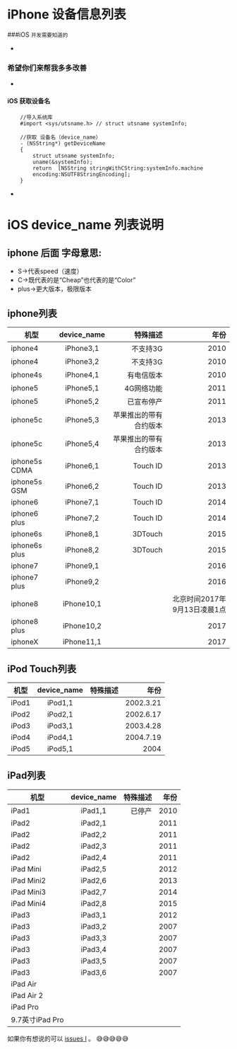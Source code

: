 # iPhone 设备信息列表
###iOS `开发需要知道的`

-

### 希望你们来帮我多多改善

-

#### iOS 获取设备名

```objc
    //导入系统库
    #import <sys/utsname.h> // struct utsname systemInfo;
    
    //获取 设备名（device_name）
    - (NSString*) getDeviceName
    {
        struct utsname systemInfo;
        uname(&systemInfo);
        return  [NSString stringWithCString:systemInfo.machine
        encoding:NSUTF8StringEncoding];
    }
```

-


iOS device_name 列表说明
======================

iphone 后面 字母意思:
------------------
- S->代表speed（速度）
- C->既代表的是“Cheap”也代表的是“Color”
- plus->更大版本，极限版本

iphone列表
---------

|   机型  |device_name| 特殊描述 |   年份   |
|--------|:--------:| --------:|--------:|
|iphone4 |iPhone3,1 |  不支持3G |  2010   |
|iphone4 |iPhone3,2 |  不支持3G |  2010   |
|iphone4s|iPhone4,1 | 有电信版本 |  2010   |
|iphone5 |iPhone5,1 | 4G网络功能 |  2011   |
|iphone5 |iPhone5,2 | 已宣布停产 |  2011   |
|iphone5c|iPhone5,3 |苹果推出的带有合约版本|  2013   |
|iphone5c|iPhone5,4 |苹果推出的带有合约版本|  2013   |
|iphone5s CDMA|iPhone6,1 | Touch ID |  2013   |
|iphone5s GSM|iPhone6,2 | Touch ID |  2013   |
|iphone6 |iPhone7,1 | Touch ID |  2014   |
|iphone6 plus|iPhone7,2 | Touch ID |  2014   |
|iphone6s |iPhone8,1 | 3DTouch |  2015   |
|iphone6s plus |iPhone8,2 | 3DTouch |  2015   |
|iphone7 |iPhone9,1 |          |  2016   |
|iphone7 plus |iPhone9,2 |          |  2016   |
|iphone8 |iPhone10,1 |          |  北京时间2017年9月13日凌晨1点   |
|iphone8 plus |iPhone10,2 |          |  2017   |
|iphoneX |iPhone11,1 |          |  2017   |


iPod Touch列表
-------------

|   机型  |device_name| 特殊描述  |   年份   |
|--------|:--------:| --------:|--------:|
| iPod1  | iPod1,1  |          |2002.3.21|
| iPod2  | iPod2,1  |          |2002.6.17|
| iPod3  | iPod3,1  |          |2003.4.28|
| iPod4  | iPod4,1  |          |2004.7.19|
| iPod5  | iPod5,1  |          |  2004   |


iPad列表
-------

|   机型  |device_name| 特殊描述  |   年份   |
|--------|:--------:| --------:|--------:|
| iPad1  | iPad1,1  |   已停产  |  2010   |
| iPad2  | iPad2,1  |          |  2011   |
| iPad2  | iPad2,2  |          |  2011   |
| iPad2  | iPad2,3  |          |  2011   |
| iPad2  | iPad2,4  |          |  2011   |
|iPad Mini| iPad2,5  |          |  2012   |
|iPad Mini2| iPad2,6  |          |  2013   |
|iPad Mini3| iPad2,7  |          |  2014   |
|iPad Mini4| iPad2,8  |          |  2015   |
| iPad3  | iPad3,1  |          |  2012   |
| iPad3  | iPad3,2  |          |  2007   |
| iPad3  | iPad3,3  |          |  2007   |
| iPad3  | iPad3,4  |          |  2007   |
| iPad3  | iPad3,5  |          |  2007   |
| iPad3  | iPad3,6  |          |  2007   |
|iPad Air|          |          |         |
|iPad Air 2|          |          |         |
|iPad Pro|          |          |         |
|9.7英寸iPad Pro|          |          |         |



如果你有想说的可以 [issues I](https://github.com/srxboys/iphoneDevice_List/issues) 。
:sweat_smile::sweat_smile::sweat_smile::sweat_smile::sweat_smile:
